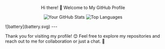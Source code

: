 <p align="center">
  Hi there! 👋 Welcome to My GitHub Profile
</p>

<p align="center">
  <img src="https://github-readme-stats.vercel.app/api?username=KostasSliazas&show_icons=true&theme=radical" alt="Your GitHub Stats" height="165"/>
  <img src="https://github-readme-stats.vercel.app/api/top-langs/?username=KostasSliazas&layout=compact&theme=radical" alt="Top Languages" height="165"/>
</p>
![battery](battery.svg)
---

Thank you for visiting my profile! 😊 Feel free to explore my repositories and reach out to me for collaboration or just a chat. 🚀

